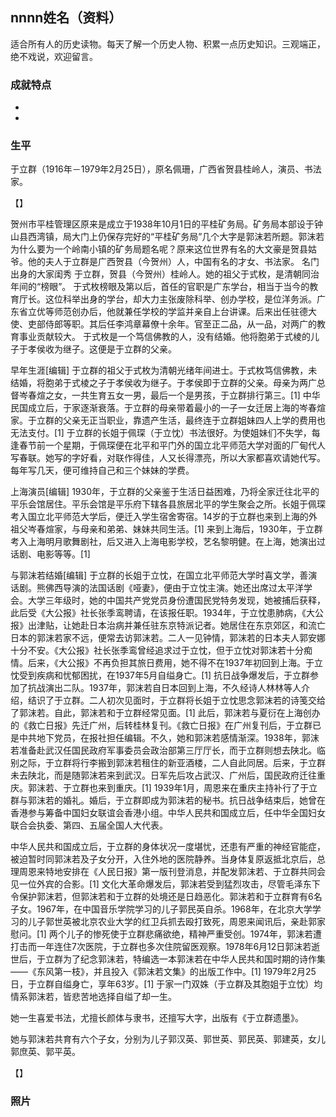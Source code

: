## nnnn姓名（资料）

适合所有人的历史读物。每天了解一个历史人物、积累一点历史知识。三观端正，绝不戏说，欢迎留言。  

### 成就特点

- ​
- ​


### 生平

于立群（1916年－1979年2月25日），原名佩珊，广西省贺县桂岭人，演员、书法家。

【】

贺州市平桂管理区原来是成立于1938年10月1日的平桂矿务局。矿务局本部设于钟山县西湾镇，局大门上仍保存完好的“平桂矿务局”几个大字是郭沫若所题。郭沫若为什么要为一个岭南小镇的矿务局题名呢？原来这位世界有名的大文豪是贺县姑爷。他的夫人于立群是广西贺县（今贺州）人，中国有名的才女、书法家。
名门出身的大家闺秀
于立群，贺县（今贺州）桂岭人。她的祖父于式枚，是清朝同治年间的“榜眼”。 于式枚榜眼及第以后，首任的官职是广东学台，相当于当今的教育厅长。这位科举出身的学台，却大力主张废除科举、创办学校，是位洋务派。广东省立优等师范创办后，他就兼任学校的学监并亲自上台讲课。后来出任驻德大使、吏部侍郎等职。其后任李鸿章幕僚十余年。官至正二品，从一品，对两广的教育事业贡献较大。
于式枚是一个笃信佛教的人，没有结婚。他将胞弟于式棱的儿子于孝侯收为继子。这便是于立群的父亲。



早年生涯[编辑]
于立群的祖父于式枚为清朝光绪年间进士。于式枚笃信佛教，未结婚，将胞弟于式棱之子于孝侯收为继子。于孝侯即于立群的父亲。母亲为两广总督岑春煊之女，一共生育五女一男，最后一个是男孩，于立群排行第三。[1]
中华民国成立后，于家逐渐衰落。于立群的母亲带着最小的一子一女迁居上海的岑春煊家。于立群的父亲无正当职业，靠遗产生活，最终连于立群姐妹四人上学的费用也无法支付。[1]
于立群的长姐于佩琛（于立忱）书法很好。为使姐妹们不失学，每逢春节前一个星期，于佩琛便在北平和平门外的国立北平师范大学对面的厂甸代人写春联。她写的字好看，对联作得佳，人又长得漂亮，所以大家都喜欢请她代写。每年写几天，便可维持自己和三个妹妹的学费。

上海演员[编辑]
1930年，于立群的父亲鉴于生活日益困难，乃将全家迁往北平的平乐会馆居住。平乐会馆是平乐府下辖各县旅居北平的学生聚会之所。长姐于佩琛考入国立北平师范大学后，便迁入学生宿舍寄宿。14岁的于立群也来到上海的外祖父岑春煊家，与母亲和弟弟、妹妹共同生活。[1]
来到上海后，1930年，于立群考入上海明月歌舞剧社，后又进入上海电影学校，艺名黎明健。在上海，她演出过话剧、电影等等。[1]

与郭沫若结婚[编辑]
于立群的长姐于立忱，在国立北平师范大学时喜文学，善演话剧。熊佛西导演的法国话剧《哑妻》，便由于立忱主演。她还出席过太平洋学会。大学三年级时，她的中国共产党党员身份遭国民党特务发现，她被捕后获释，此后受《大公报》社长张季鸾聘请，在该报任职。1934年，于立忱患肺病，《大公报》出津贴，让她赴日本治病并兼任驻东京特派记者。她居住在东京郊区，和流亡日本的郭沫若家不远，便常去访郭沫若。二人一见钟情，郭沫若的日本夫人郭安娜十分不安。《大公报》社长张季鸾曾经追求过于立忱，但于立忱对郭沫若十分痴情。后来，《大公报》不再负担其旅日费用，她不得不在1937年初回到上海。于立忱受到疾病和忧郁困扰，在1937年5月自缢身亡。[1]
抗日战争爆发后，于立群参加了抗战演出二队。1937年，郭沫若自日本回到上海，不久经诗人林林等人介绍，结识了于立群。二人初次见面时，于立群将长姐于立忱思念郭沫若的诗笺交给了郭沫若。自此，郭沫若和于立群经常见面。[1]
此后，郭沫若与夏衍在上海创办的《救亡日报》先迁广州，后转桂林复刊。《救亡日报》在广州复刊后，于立群已是中共地下党员，在报社担任编辑。不久，她和郭沫若感情渐深。1938年，郭沫若准备赴武汉任国民政府军事委员会政治部第三厅厅长，而于立群则想去陕北。临别之际，于立群将行李搬到郭沫若租住的新亚酒楼，二人自此同居。后来，于立群未去陕北，而是随郭沫若来到武汉。日军先后攻占武汉、广州后，国民政府迁往重庆。郭沫若、于立群也来到重庆。[1]
1939年1月，周恩来在重庆主持补行了于立群与郭沫若的婚礼。婚后，于立群即成为郭沫若的秘书。抗日战争结束后，她曾在香港参与筹备中国妇女联谊会香港小组。中华人民共和国成立后，任中华全国妇女联合会执委、第四、五届全国人大代表。

中华人民共和国成立后，于立群的身体状况一度堪忧，还患有严重的神经官能症，被迫暂时同郭沫若及子女分开，入住外地的医院静养。当身体复原返抵北京后，总理周恩来特地安排在《人民日报》第一版刊登消息，并配发郭沫若、于立群共同会见一位外宾的合影。[1]
文化大革命爆发后，郭沫若受到猛烈攻击，尽管毛泽东下令保护郭沫若，但郭沫若和于立群的处境还是日趋恶化。郭沫若和于立群育有6名子女。1967年，在中国音乐学院学习的儿子郭民英自杀。1968年，在北京大学学习的儿子郭世英被北京农业大学的红卫兵抓去殴打致死，周恩来闻讯后，亲赴郭家慰问。[1]
两个儿子的惨死使于立群悲痛欲绝，精神严重受创。1974年，郭沫若遭打击而一年连住7次医院，于立群也多次住院留医观察。1978年6月12日郭沫若逝世后，于立群为了纪念郭沫若，特编选一本郭沫若在中华人民共和国时期的诗作集——《东风第一枝》，并且投入《郭沫若文集》的出版工作中。[1]
1979年2月25日，于立群自缢身亡，享年63岁。[1] 于家一门双姝（于立群及其胞姐于立忱）均情系郭沫若，皆悲苦地选择自缢了却一生。



她一生喜爱书法，尤擅长颜体与隶书，还擅写大字，出版有《于立群遗墨》。

她与郭沫若共育有六个子女，分别为儿子郭汉英、郭世英、郭民英、郭建英，女儿郭庶英、郭平英。





【】

### 照片

